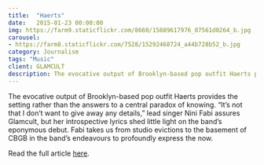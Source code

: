 ```yaml
---
title:  "Haerts"
date:   2015-01-23 00:00:00
img: https://farm9.staticflickr.com/8660/15889617976_07561d0264_b.jpg
carousel:
- https://farm8.staticflickr.com/7528/15292468724_a44b728b52_b.jpg
category: Journalism
tags: "Music"
client: GLAMCULT
description: The evocative output of Brooklyn-based pop outfit Haerts provides the setting rather than the answers to a central paradox of knowing. “It’s not that I don’t want to give away any details,” lead singer Nini...
---
```

The evocative output of Brooklyn-based pop outfit Haerts provides the setting rather than the answers to a central paradox of knowing. “It’s not that I don’t want to give away any details,” lead singer Nini Fabi assures Glamcult, but her introspective lyrics shed little light on the band’s eponymous debut. Fabi takes us from studio evictions to the basement of CBGB in the band’s endeavours to profoundly express the now.

Read the full article [here](http://issuu.com/glamcult/docs/gc_editie_109_2015_40p_lowres_page_5a7811dc271891/23?e=2655996/11088439).
